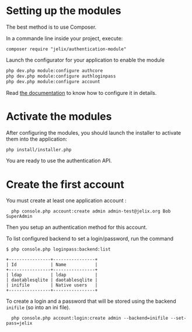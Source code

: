 
Setting up the modules
======================

The best method is to use Composer.

In a commande line inside your project, execute:

```
composer require "jelix/authentication-module"
```

Launch the configurator for your application to enable the module

```bash
php dev.php module:configure authcore
php dev.php module:configure authloginpass
php dev.php module:configure account
```

Read [the documentation](index.md) to know how to configure it in details.

Activate the modules
====================

After configuring the modules, you should launch the installer to activate
them into the application:

```bash
php install/installer.php
```

You are ready to use the authentication API.


Create the first account
========================

You must create at least one application account :

```shell
  php console.php account:create admin admin-test@jelix.org Bob SuperAdmin
```

Then you setup an authentication method for this account. 

To list configured backend to set a login/password, run the command

```
$ php console.php loginpass:backend:list

+----------------+----------------+
| Id             | Name           |
+----------------+----------------+
| ldap           | ldap           |
| daotablesqlite | daotablesqlite |
| inifile        | Native users   |
+----------------+----------------+
```

To create a login and a password that will be stored using the backend `inifile`
(so into an ini file).

```shell
  php console.php account:login:create admin --backend=inifile --set-pass=jelix
```
